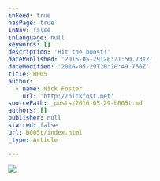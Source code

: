 ```yaml
---
inFeed: true
hasPage: true
inNav: false
inLanguage: null
keywords: []
description: 'Hit the boost!'
datePublished: '2016-05-29T20:21:50.731Z'
dateModified: '2016-05-29T20:20:49.766Z'
title: B005
author:
  - name: Nick Foster
    url: 'http://nickfost.net'
sourcePath: _posts/2016-05-29-b005t.md
authors: []
publisher: null
starred: false
url: b005t/index.html
_type: Article

---
```

![](https://the-grid-user-content.s3-us-west-2.amazonaws.com/a9a5f6c6-2bcd-448a-89de-b783c99fb828.jpg)